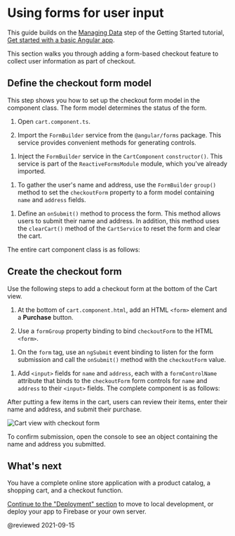 # Using forms for user input

This guide builds on the [Managing Data](start/start-data "Try it: Managing Data") step of the Getting Started tutorial, [Get started with a basic Angular app](start "Get started with a basic Angular app").

This section walks you through adding a form-based checkout feature to collect user information as part of checkout.

## Define the checkout form model

This step shows you how to set up the checkout form model in the component class.
The form model determines the status of the form.

1. Open `cart.component.ts`.

1. Import the `FormBuilder` service from the `@angular/forms` package.
  This service provides convenient methods for generating controls.

  <code-example header="src/app/cart/cart.component.ts" path="getting-started/src/app/cart/cart.component.ts" region="imports"></code-example>

1. Inject the `FormBuilder` service in the `CartComponent` `constructor()`.
  This service is part of the `ReactiveFormsModule` module, which you've already imported.

  <code-example header="src/app/cart/cart.component.ts" path="getting-started/src/app/cart/cart.component.ts" region="inject-form-builder"></code-example>

1. To gather the user's name and address, use the `FormBuilder` `group()` method to set the `checkoutForm` property to a form model containing `name` and `address` fields.

  <code-example header="src/app/cart/cart.component.ts" path="getting-started/src/app/cart/cart.component.ts" region="checkout-form-group"></code-example>

1. Define an `onSubmit()` method to process the form.
  This method allows users to submit their name and address.
  In addition, this method uses the `clearCart()` method of the `CartService` to reset the form and clear the cart.

  The entire cart component class is as follows:

  <code-example header="src/app/cart/cart.component.ts" path="getting-started/src/app/cart/cart.component.ts"></code-example>

## Create the checkout form

Use the following steps to add a checkout form at the bottom of the Cart view.

1. At the bottom of `cart.component.html`, add an HTML `<form>` element and a **Purchase** button.

1. Use a `formGroup` property binding to bind `checkoutForm` to the HTML `<form>`.

  <code-example header="src/app/cart/cart.component.html" path="getting-started/src/app/cart/cart.component.3.html" region="checkout-form"></code-example>

1. On the `form` tag, use an `ngSubmit` event binding to listen for the form submission and call the `onSubmit()` method with the `checkoutForm` value.

  <code-example header="src/app/cart/cart.component.html (cart component template detail)" path="getting-started/src/app/cart/cart.component.html" region="checkout-form-1"></code-example>

1. Add `<input>` fields for `name` and `address`, each with a `formControlName` attribute that binds to the `checkoutForm` form controls for `name` and `address` to their `<input>` fields.
  The complete component is as follows:

  <code-example header="src/app/cart/cart.component.html" path="getting-started/src/app/cart/cart.component.html" region="checkout-form-2"></code-example>

After putting a few items in the cart, users can review their items, enter their name and address, and submit their purchase.

<div class="lightbox">
  <img alt="Cart view with checkout form" src="generated/images/guide/start/cart-with-items-and-form.png">
</div>

To confirm submission, open the console to see an object containing the name and address you submitted.

## What's next

You have a complete online store application with a product catalog, a shopping cart, and a checkout function.

[Continue to the "Deployment" section](start/start-deployment "Try it: Deployment") to move to local development, or deploy your app to Firebase or your own server.

@reviewed 2021-09-15
